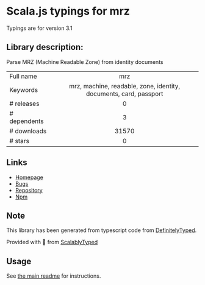 
# Scala.js typings for mrz

Typings are for version 3.1

## Library description:
Parse MRZ (Machine Readable Zone) from identity documents

|                    |                 |
| ------------------ | :-------------: |
| Full name          | mrz |
| Keywords           | mrz, machine, readable, zone, identity, documents, card, passport |
| # releases         | 0 |
| # dependents       | 3 |
| # downloads        | 31570 |
| # stars            | 0 |

## Links
- [Homepage](https://github.com/cheminfo/mrz#readme)
- [Bugs](https://github.com/cheminfo/mrz/issues)
- [Repository](https://github.com/cheminfo/mrz)
- [Npm](https://www.npmjs.com/package/mrz)
    


## Note
This library has been generated from typescript code from [DefinitelyTyped](https://definitelytyped.org).

Provided with :purple_heart: from [ScalablyTyped](https://github.com/oyvindberg/ScalablyTyped)

## Usage
See [the main readme](../../readme.md) for instructions.



